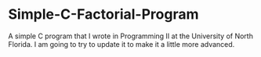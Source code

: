 # Simple-C-Factorial-Program
A simple C program that I wrote in Programming II at the University of North Florida. I am going to try to update it to make it a little more advanced.
